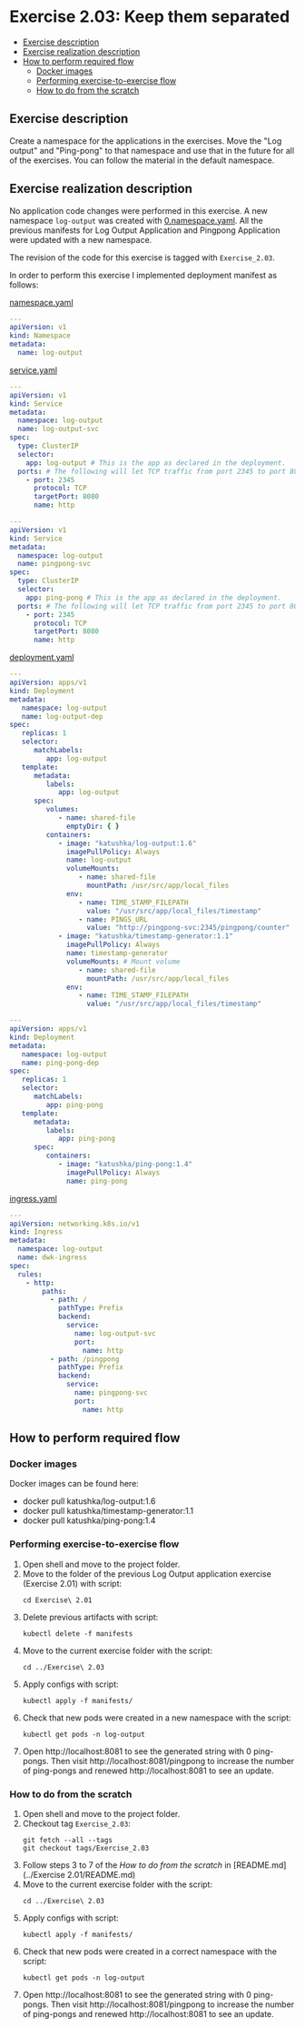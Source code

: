 # Exercise 2.03: Keep them separated

<!-- TOC -->
* [Exercise description](#exercise-description)
* [Exercise realization description](#exercise-realization-description)
* [How to perform required flow](#how-to-perform-required-flow)
  * [Docker images](#docker-images)
  * [Performing exercise-to-exercise flow](#performing-exercise-to-exercise-flow)
  * [How to do from the scratch](#how-to-do-from-the-scratch)
<!-- TOC -->

## Exercise description

Create a namespace for the applications in the exercises. Move the "Log output" and "Ping-pong" to that namespace 
and use that in the future for all of the exercises. 
You can follow the material in the default namespace.

## Exercise realization description

No application code changes were performed in this exercise.
A new namespace `log-output` was created with [0.namespace.yaml](./manifests/0.namespace.yaml).
All the previous manifests for Log Output Application and Pingpong Application were updated with a new namespace.

The revision of the code for this exercise is tagged with `Exercise_2.03`.

In order to perform this exercise I implemented deployment manifest as follows:

[namespace.yaml](./manifests/0.namespace.yaml)
```yaml
---
apiVersion: v1
kind: Namespace
metadata:
  name: log-output

```
[service.yaml](./manifests/1.service.yaml)
```yaml
---
apiVersion: v1
kind: Service
metadata:
  namespace: log-output
  name: log-output-svc
spec:
  type: ClusterIP
  selector:
    app: log-output # This is the app as declared in the deployment.
  ports: # The following will let TCP traffic from port 2345 to port 8080.
    - port: 2345
      protocol: TCP
      targetPort: 8080
      name: http

---
apiVersion: v1
kind: Service
metadata:
  namespace: log-output
  name: pingpong-svc
spec:
  type: ClusterIP
  selector:
    app: ping-pong # This is the app as declared in the deployment.
  ports: # The following will let TCP traffic from port 2345 to port 8080.
    - port: 2345
      protocol: TCP
      targetPort: 8080
      name: http

```
[deployment.yaml](./manifests/2.deployment.yaml)
```yaml
---
apiVersion: apps/v1
kind: Deployment
metadata:
   namespace: log-output
   name: log-output-dep
spec:
   replicas: 1
   selector:
      matchLabels:
         app: log-output
   template:
      metadata:
         labels:
            app: log-output
      spec:
         volumes:
            - name: shared-file
              emptyDir: { }
         containers:
            - image: "katushka/log-output:1.6"
              imagePullPolicy: Always
              name: log-output
              volumeMounts:
                 - name: shared-file
                   mountPath: /usr/src/app/local_files
              env:
                 - name: TIME_STAMP_FILEPATH
                   value: "/usr/src/app/local_files/timestamp"
                 - name: PINGS_URL
                   value: "http://pingpong-svc:2345/pingpong/counter"
            - image: "katushka/timestamp-generator:1.1"
              imagePullPolicy: Always
              name: timestamp-generator
              volumeMounts: # Mount volume
                 - name: shared-file
                   mountPath: /usr/src/app/local_files
              env:
                 - name: TIME_STAMP_FILEPATH
                   value: "/usr/src/app/local_files/timestamp"

---
apiVersion: apps/v1
kind: Deployment
metadata:
   namespace: log-output
   name: ping-pong-dep
spec:
   replicas: 1
   selector:
      matchLabels:
         app: ping-pong
   template:
      metadata:
         labels:
            app: ping-pong
      spec:
         containers:
            - image: "katushka/ping-pong:1.4"
              imagePullPolicy: Always
              name: ping-pong

```
[ingress.yaml](./manifests/3.ingress.yaml)
```yaml
---
apiVersion: networking.k8s.io/v1
kind: Ingress
metadata:
  namespace: log-output
  name: dwk-ingress
spec:
  rules:
    - http:
        paths:
          - path: /
            pathType: Prefix
            backend:
              service:
                name: log-output-svc
                port:
                  name: http
          - path: /pingpong
            pathType: Prefix
            backend:
              service:
                name: pingpong-svc
                port:
                  name: http

```

## How to perform required flow

### Docker images

Docker images can be found here:
- docker pull katushka/log-output:1.6
- docker pull katushka/timestamp-generator:1.1
- docker pull katushka/ping-pong:1.4

### Performing exercise-to-exercise flow

1. Open shell and move to the project folder.
2. Move to the folder of the previous Log Output application exercise (Exercise 2.01) with script:
    ```shell
    cd Exercise\ 2.01
    ```
3. Delete previous artifacts with script:
    ```shell
    kubectl delete -f manifests
    ```
4. Move to the current exercise folder with the script:
    ```shell
    cd ../Exercise\ 2.03
    ```
5. Apply configs with script:
    ```shell
    kubectl apply -f manifests/
    ``` 
6. Check that new pods were created in a new namespace with the script:
    ```shell
    kubectl get pods -n log-output
    ``` 
7. Open http://localhost:8081 to see the generated string with 0 ping-pongs.
   Then visit http://localhost:8081/pingpong to increase the number of ping-pongs and renewed http://localhost:8081 to see an update.

### How to do from the scratch

1. Open shell and move to the project folder.
2. Checkout tag `Exercise_2.03`:
    ```shell
    git fetch --all --tags
    git checkout tags/Exercise_2.03
    ```
3. Follow steps 3 to 7 of the *How to do from the scratch* in [README.md](../Exercise 2.01/README.md)
4. Move to the current exercise folder with the script:
    ```shell
    cd ../Exercise\ 2.03
    ```
5. Apply configs with script:
    ```shell
    kubectl apply -f manifests/
    ``` 
6. Check that new pods were created in a correct namespace with the script:
    ```shell
    kubectl get pods -n log-output
    ``` 
7. Open http://localhost:8081 to see the generated string with 0 ping-pongs.
   Then visit http://localhost:8081/pingpong to increase the number of ping-pongs and renewed http://localhost:8081 to see an update.